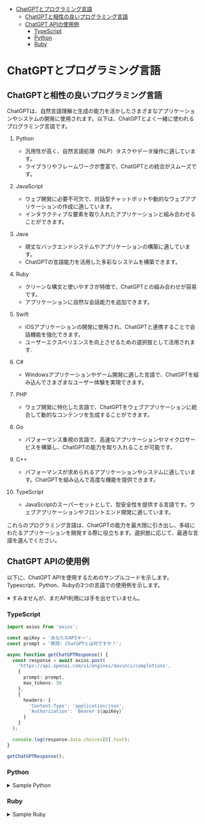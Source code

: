 - [ChatGPTとプログラミング言語](#ChatGPTとプログラミング言語)
  - [ChatGPTと相性の良いプログラミング言語](#ChatGPTと相性の良いプログラミング言語)
  - [ChatGPT APIの使用例](#ChatGPT-APIの使用例)
    - [TypeScript](#TypeScript)
    - [Python](#Python)
    - [Ruby](#Ruby)

# ChatGPTとプログラミング言語

## ChatGPTと相性の良いプログラミング言語

ChatGPTは、自然言語理解と生成の能力を活かしたさまざまなアプリケーションやシステムの開発に使用されます。以下は、ChatGPTとよく一緒に使われるプログラミング言語です。

1. Python
   - 汎用性が高く、自然言語処理（NLP）タスクやデータ操作に適しています。
   - ライブラリやフレームワークが豊富で、ChatGPTとの統合がスムーズです。

2. JavaScript
   - ウェブ開発に必要不可欠で、対話型チャットボットや動的なウェブアプリケーションの作成に適しています。
   - インタラクティブな要素を取り入れたアプリケーションと組み合わせることができます。

3. Java
   - 頑丈なバックエンドシステムやアプリケーションの構築に適しています。
   - ChatGPTの言語能力を活用した多彩なシステムを構築できます。

4. Ruby
   - クリーンな構文と使いやすさが特徴で、ChatGPTとの組み合わせが容易です。
   - アプリケーションに自然な会話能力を追加できます。

5. Swift
   - iOSアプリケーションの開発に使用され、ChatGPTと連携することで会話機能を強化できます。
   - ユーザーエクスペリエンスを向上させるための選択肢として活用されます.

6. C#
   - Windowsアプリケーションやゲーム開発に適した言語で、ChatGPTを組み込んでさまざまなユーザー体験を実現できます。

7. PHP
   - ウェブ開発に特化した言語で、ChatGPTをウェブアプリケーションに統合して動的なコンテンツを生成することができます。

8. Go
   - パフォーマンス重視の言語で、高速なアプリケーションやマイクロサービスを構築し、ChatGPTの能力を取り入れることが可能です。

9. C++
   - パフォーマンスが求められるアプリケーションやシステムに適しています。ChatGPTを組み込んで高度な機能を提供できます。

10. TypeScript
    - JavaScriptのスーパーセットとして、型安全性を提供する言語です。ウェブアプリケーションやフロントエンド開発に適しています。

これらのプログラミング言語は、ChatGPTの能力を最大限に引き出し、多岐にわたるアプリケーションを開発する際に役立ちます。選択肢に応じて、最適な言語を選んでください。

## ChatGPT APIの使用例

以下に、ChatGPT APIを使用するためのサンプルコードを示します。Typescript、Python、Rubyの3つの言語での使用例を示します。

※ すみませんが、まだAPI利用には手を出せていません。

### TypeScript

```typescript
import axios from 'axios';

const apiKey = 'あなたのAPIキー';
const prompt = '質問: ChatGPTとは何ですか？';

async function getChatGPTResponse() {
  const response = await axios.post(
    'https://api.openai.com/v1/engines/davinci/completions',
    {
      prompt: prompt,
      max_tokens: 50
    },
    {
      headers: {
        'Content-Type': 'application/json',
        'Authorization': `Bearer ${apiKey}`
      }
    }
  );

  console.log(response.data.choices[0].text);
}

getChatGPTResponse();
```

### Python

<details><summary>Sample Python</summary>

```Python
import openai

openai.api_key = 'あなたのAPIキー'
prompt = '質問: ChatGPTとは何ですか？'

response = openai.Completion.create(
  engine='davinci',
  prompt=prompt,
  max_tokens=50
)

print(response.choices[0].text)

```
</details>

### Ruby

<details><summary>Sample Ruby</summary>

```Ruby
require 'openai'

Openai.api_key = 'あなたのAPIキー'
prompt = '質問: ChatGPTとは何ですか？'

response = Openai::Completion.create(
  engine: 'davinci',
  prompt: prompt,
  max_tokens: 50
)

puts response.choices[0].text


```
</details>